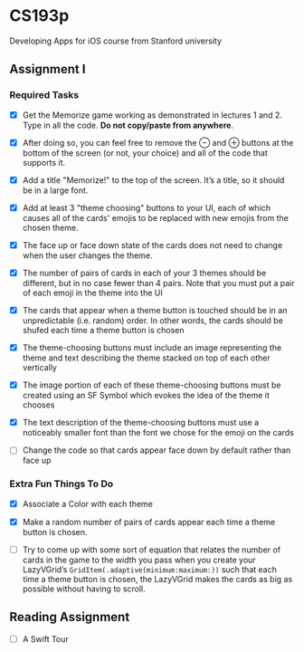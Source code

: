 # CS193p
Developing Apps for iOS course from Stanford university

## Assignment I

### Required Tasks

- [x] Get the Memorize game working as demonstrated in lectures 1 and 2. Type in all the
code. **Do not copy/paste from anywhere**.

- [x] After doing so, you can feel free to remove the ⊖ and ⊕ buttons at the bottom of the
screen (or not, your choice) and all of the code that supports it.

- [x] Add a title "Memorize!" to the top of the screen. It’s a title, so it should be in a large
font.

- [x] Add at least 3 "theme choosing" buttons to your UI, each of which causes all of the
cards' emojis to be replaced with new emojis from the chosen theme.

- [x] The face up or face down state of the cards does not need to change when the user
changes the theme.

- [x] The number of pairs of cards in each of your 3 themes should be different, but in no
case fewer than 4 pairs. Note that you must put a pair of each emoji in the theme into
the UI 

- [x] The cards that appear when a theme button is touched should be in an unpredictable
(i.e. random) order. In other words, the cards should be shufed each time a theme
button is chosen

- [x] The theme-choosing buttons must include an image representing the theme and text
describing the theme stacked on top of each other vertically

- [x] The image portion of each of these theme-choosing buttons must be created using an
SF Symbol which evokes the idea of the theme it chooses

- [x] The text description of the theme-choosing buttons must use a noticeably smaller font
than the font we chose for the emoji on the cards

- [ ] Change the code so that cards appear face down by default rather than face up


### Extra Fun Things To Do

- [x] Associate a Color with each theme

- [x] Make a random number of pairs of cards appear each time a theme button is chosen.

- [ ] Try to come up with some sort of equation that relates the number of cards in the game to the width you pass when you create your LazyVGrid’s `GridItem(.adaptive(minimum:maximum:))` such that each time a theme button is chosen, the LazyVGrid makes the cards as big as possible without having to scroll.


## Reading Assignment

- [ ] A Swift Tour


